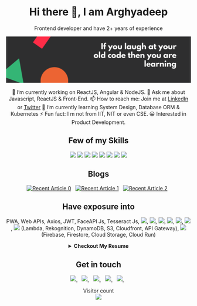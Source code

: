 <h1 align='center'>Hi there 👋, I am Arghyadeep</h1>

<p align='center'>Frontend developer and have 2+ years of experience</p>

![](https://raw.githubusercontent.com/argodeep/argodeep/master/cover-new.png)

<p align='center'>
 🔭 I’m currently working on ReactJS, Angular & NodeJS.
 💬 Ask me about Javascript, ReactJS & Front-End.
 📫 How to reach me: Join me at <a href="https://www.linkedin.com/in/argodeep">LinkedIn</a> or <a href="https://twitter.com/argodeep">Twitter</a>
 🌱 I’m currently learning System Design, Database ORM & Kubernetes
 ⚡ Fun fact: I m not from IIT, NIT or even CSE.
 😀 Interested in Product Development.
</p>

<h2 align='center'>
  Few of my Skills
</h2>

<p align='center'>
 <img src="https://img.shields.io/badge/javascript%20-%23323330.svg?&style=for-the-badge&logo=javascript&logoColor=%23F7DF1E" />
 <img src="https://img.shields.io/badge/html5%20-%23E34F26.svg?&style=for-the-badge&logo=html5&logoColor=white" />    
 <img src="https://img.shields.io/badge/css3%20-%231572B6.svg?&style=for-the-badge&logo=css3&logoColor=white" />
 <img src="https://img.shields.io/badge/react%20-%2320232a.svg?&style=for-the-badge&logo=react&logoColor=%2361DAFB" />    
 <img src="https://img.shields.io/badge/angular%20-%23DD0031.svg?&style=for-the-badge&logo=angular&logoColor=white" />
 <img src="https://img.shields.io/badge/node.js%20-%2343853D.svg?&style=for-the-badge&logo=node.js&logoColor=white" />
 <img src="https://img.shields.io/badge/redux%20-%23593d88.svg?&style=for-the-badge&logo=redux&logoColor=white" />
 <img src="https://img.shields.io/badge/typescript%20-%23007ACC.svg?&style=for-the-badge&logo=typescript&logoColor=white" />
</p>

<h2 align='center'>
  Blogs
</h2>

<p align='center'>
 <a target="_blank" href="https://github-readme-medium-recent-article.vercel.app/medium/@arghyadeepJS/0"><img src="https://github-readme-medium-recent-article.vercel.app/medium/@arghyadeepJS/0" alt="Recent Article 0"></a>&nbsp;&nbsp;
 <a target="_blank" href="https://github-readme-medium-recent-article.vercel.app/medium/@arghyadeepJS/1"><img src="https://github-readme-medium-recent-article.vercel.app/medium/@arghyadeepJS/1" alt="Recent Article 1"></a>&nbsp;&nbsp;
 <a target="_blank" href="https://github-readme-medium-recent-article.vercel.app/medium/@arghyadeepJS/2"><img src="https://github-readme-medium-recent-article.vercel.app/medium/@arghyadeepJS/2" alt="Recent Article 2"></a>&nbsp;&nbsp;
</p>

<h2 align='center'>
  Have exposure into
</h2>

<p align='center'>
  PWA, Web APIs, Axios, JWT, FaceAPI Js, Tesseract Js,  <img src="https://img.shields.io/badge/react_native%20-%2320232a.svg?&style=for-the-badge&logo=react&logoColor=%2361DAFB" />,  <img src="https://img.shields.io/badge/bootstrap%20-%23563D7C.svg?&style=for-the-badge&logo=bootstrap&logoColor=white" />, <img src="https://img.shields.io/badge/material%20ui%20-%230081CB.svg?&style=for-the-badge&logo=material-ui&logoColor=white" />, <img src="https://img.shields.io/badge/express.js%20-%23404d59.svg?logo=express-js&logoColor=white&style=for-the-badge" />, <img src="https://img.shields.io/badge/postgres-%23316192.svg?&style=for-the-badge&logo=postgresql&logoColor=white" />, <img src="https://img.shields.io/badge/MongoDB-%234ea94b.svg?&style=for-the-badge&logo=mongodb&logoColor=white" />, <img src="https://img.shields.io/badge/Amazon%20AWS-%23232F3E?logo=amazon-aws&logoColor=white&style=for-the-badge" /> (Lambda, Rekognition, DynamoDB, S3, Cloudfront, API Gateway), <img src="https://img.shields.io/badge/Google%20Cloud-%234285F4?logo=google-cloud&logoColor=white&style=for-the-badge" /> (Firebase, Firestore, Cloud Storage, Cloud Run)
</p>

<details align="center"> 
 <summary><b>Checkout My Resume</b></summary>
 <a href="https://github.com/argodeep/argodeep/raw/master/resume.pdf" target="_blank">Download</a>
</details>

<h2 align='center'>
  Get in touch
</h2>

<p align='center'>
  <a href="https://www.linkedin.com/in/argodeep">
    <img src="https://img.shields.io/badge/linkedin-%230077B5.svg?&style=for-the-badge&logo=linkedin&logoColor=white" />
  </a>&nbsp;&nbsp;
  <a href="https://twitter.com/argodeep">
    <img src="https://img.shields.io/badge/twitter-%231DA1F2.svg?&style=for-the-badge&logo=twitter&logoColor=white" />        
  </a>&nbsp;&nbsp;
  <a href="https://github.com/argodeep">
    <img src="https://img.shields.io/badge/github-%23100000.svg?&style=for-the-badge&logo=github&logoColor=white" />        
  </a>&nbsp;&nbsp;
   <a href="https://www.youtube.com/channel/UC1uhyZ_nyoAYyqEUd9rQT4g">
    <img src="https://img.shields.io/badge/youtube-%23FF0000.svg?&style=for-the-badge&logo=youtube&logoColor=white" />        
  </a>&nbsp;&nbsp;
   <a href="https://medium.com/@arghyadeepJS">
    <img src="https://img.shields.io/badge/medium-%2312100E.svg?&style=for-the-badge&logo=medium&logoColor=white" />        
  </a>&nbsp;&nbsp;
</p>
 
<p align="center"> 
  Visitor count<br>
  <img src="https://profile-counter.glitch.me/argodeep/count.svg" />
</p>
